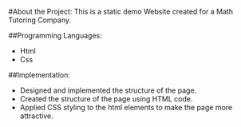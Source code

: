 #About the Project:
This is a static demo Website created for a Math Tutoring Company.


##Programming Languages:

* Html
* Css


##Implementation:

* Designed and implemented the structure of the page.
* Created the structure of the page using HTML code.
* Applied CSS styling to the html elements to make the page more attractive.


